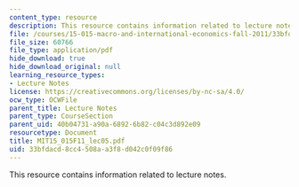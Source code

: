 ```yaml
---
content_type: resource
description: This resource contains information related to lecture notes.
file: /courses/15-015-macro-and-international-economics-fall-2011/33bfdacd8cc4508aa3f8d042c0f09f86_MIT15_015F11_lec05.pdf
file_size: 60766
file_type: application/pdf
hide_download: true
hide_download_original: null
learning_resource_types:
- Lecture Notes
license: https://creativecommons.org/licenses/by-nc-sa/4.0/
ocw_type: OCWFile
parent_title: Lecture Notes
parent_type: CourseSection
parent_uid: 40b04731-a90a-6892-6b82-c04c3d892e09
resourcetype: Document
title: MIT15_015F11_lec05.pdf
uid: 33bfdacd-8cc4-508a-a3f8-d042c0f09f86
---
```

This resource contains information related to lecture notes.
